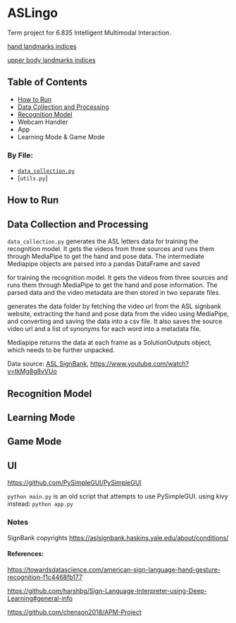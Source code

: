 # ASLingo

Term project for 6.835 Intelligent Multimodal Interaction.

[hand landmarks indices](https://google.github.io/mediapipe/images/mobile/hand_landmarks.png)

[upper body landmarks indices](https://google.github.io/mediapipe/images/mobile/pose_tracking_upper_body_landmarks.png)

## Table of Contents

- [How to Run](#how-to-run)
- [Data Collection and Processing](#data-collection-and-processing)
- [Recognition Model](#recognition-model)
- Webcam Handler
- App
- Learning Mode & Game Mode



### By File:

- [`data_collection.py`](#data-collection)
- [`utils.py`]

## How to Run



## Data Collection and Processing

`data_collection.py` generates the ASL letters data for training the recognition model. It gets the videos from three sources and runs them through MediaPipe to get the hand and pose data. The intermediate Mediapipe objects are parsed into a pandas DataFrame and saved 





for training the recognition model. It gets the videos from three sources and runs them through MediaPipe to get the hand and pose information. The parsed data and the video metadata are then stored in two separate files.



generates the data folder by fetching the video url from the ASL signbank website, extracting the hand and pose data from the video using MediaPipe, and converting and saving the data into a csv file. It also saves the source video url and a list of synonyms for each word into a metadata file.

Mediapipe returns the data at each frame as a SolutionOutputs object, which needs to be further unpacked. 

Data source: [ASL SignBank](https://aslsignbank.haskins.yale.edu), https://www.youtube.com/watch?v=tkMg8g8vVUo 



## Recognition Model





## Learning Mode



## Game Mode





## UI

https://github.com/PySimpleGUI/PySimpleGUI

`python main.py` is an old script that attempts to use PySimpleGUI. using kivy instead: `python app.py`





### Notes

SignBank copyrights https://aslsignbank.haskins.yale.edu/about/conditions/



#### References:

https://towardsdatascience.com/american-sign-language-hand-gesture-recognition-f1c4468fb177

https://github.com/harshbg/Sign-Language-Interpreter-using-Deep-Learning#general-info

https://github.com/chenson2018/APM-Project

